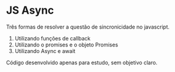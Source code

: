 # JS Async

Três formas de resolver a questão de sincronicidade no javascript.

1. Utilizando funções de callback
2. Utilizando o promises e o objeto Promises
3. Utilizando Async e await

Código desenvolvido apenas para estudo, sem objetivo claro.
